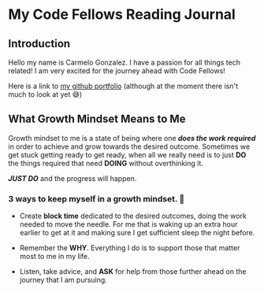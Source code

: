# My Code Fellows Reading Journal

## Introduction
Hello my name is Carmelo Gonzalez.  I have a passion for all things tech related! I am very excited for the journey ahead with Code Fellows!

Here is a link to [my github portfolio](https://github.com/MelodicXP) (although at the moment there isn't much to look at yet :sweat_smile:)

## What Growth Mindset Means to Me
Growth mindset to me is a state of being where one ***does the work required*** in order to achieve and grow towards the desired outcome.  Sometimes we get stuck getting ready to get ready, when all we really need is to just **DO** the things required that need **DOING** without overthinking it.  

***JUST DO*** and the progress will happen.  

### 3 ways to keep myself in a growth mindset. :muscle:

- Create **block time** dedicated to the desired outcomes, doing the work needed to move the needle.  For me that is waking up an extra hour earlier to get at it and making sure I get sufficient sleep the night before.

- Remember the **WHY**.  Everything I do is to support those that matter most to me in my life.

- Listen, take advice, and **ASK** for help from those further ahead on the journey that I am pursuing.


